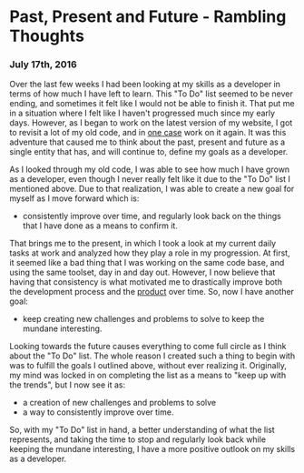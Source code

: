 # Past, Present and Future - Rambling Thoughts
### July 17th, 2016

Over the last few weeks I had been looking at my skills as a developer in terms of how much I have left to learn. This "To Do" list seemed to be never ending, and sometimes it felt like I would not be able to finish it. That put me in a situation where I felt like I haven't progressed much since my early days. However, as I began to work on the latest version of my website, I got to revisit a lot of my old code, and in [one case](https://bagelsbakery.com/projects/imgular) work on it again. It was this adventure that caused me to think about the past, present and future as a single entity that has, and will continue to, define my goals as a developer.

As I looked through my old code, I was able to see how much I have grown as a developer, even though I never really felt like it due to the "To Do" list I mentioned above. Due to that realization, I was able to create a new goal for myself as I move forward which is:
- consistently improve over time, and regularly look back on the things that I have done as a means to confirm it.

That brings me to the present, in which I took a look at my current daily tasks at work and analyzed how they play a role in my progression. At first, it seemed like a bad thing that I was working on the same code base, and using the same toolset, day in and day out. However, I now believe that having that consistency is what motivated me to drastically improve both the development process and the [product](https://one.uf.edu) over time. So, now I have another goal:
- keep creating new challenges and problems to solve to keep the mundane interesting.

Looking towards the future causes everything to come full circle as I think about the "To Do" list. The whole reason I created such a thing to begin with was to fulfill the goals I outlined above, without ever realizing it. Originally, my mind was locked in on completing the list as a means to "keep up with the trends", but I now see it as:
- a creation of new challenges and problems to solve
- a way to consistently improve over time.

So, with my "To Do" list in hand, a better understanding of what the list represents, and taking the time to stop and regularly look back while keeping the mundane interesting, I have a more positive outlook on my skills as a developer.
